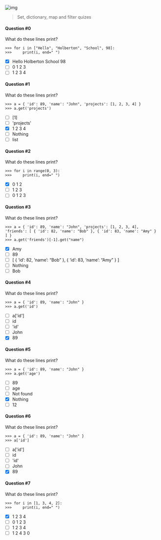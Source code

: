 ![img](https://assets.imaginablefutures.com/media/images/ALX_Logo.max-200x150.png)
>  Set, dictionary, map and filter quizes 

#### Question #0
What do these lines print?
```
>>> for i in ["Hello", "Holberton", "School", 98]:
>>>     print(i, end=" ")
```
* [X] Hello Holberton School 98
* [ ] 0 1 2 3
* [ ] 1 2 3 4 

#### Question #1
What do these lines print?
```
>>> a = { 'id': 89, 'name': "John", 'projects': [1, 2, 3, 4] }
>>> a.get('projects')
```
* [ ] [1]
* [ ] 'projects'
* [X] 1 2 3 4 
* [ ] Nothing
* [ ] list

#### Question #2
What do these lines print?
```
>>> for i in range(0, 3):
>>>     print(i, end=" ")
```
* [X] 0 1 2 
* [ ] 1 2 3 
* [ ] 0 1 2 3

#### Question #3
What do these lines print?
```
>>> a = { 'id': 89, 'name': "John", 'projects': [1, 2, 3, 4], 'friends': [ { 'id': 82, 'name': "Bob" }, { 'id': 83, 'name': "Amy" } ] }
>>> a.get('friends')[-1].get("name")
```
* [X] Amy
* [ ] 89
* [ ] [ { ‘id’: 82, ‘name’: “Bob” }, { ‘id’: 83, ‘name’: “Amy” } ]
* [ ] Nothing
* [ ] Bob

#### Question #4
What do these lines print?
```
>>> a = { 'id': 89, 'name': "John" }
>>> a.get('id')
```
* [ ] a['id']
* [ ] id
* [ ] 'id'
* [ ] John
* [X] 89

#### Question #5
What do these lines print?
```
>>> a = { 'id': 89, 'name': "John" }
>>> a.get('age')
```
* [ ] 89
* [ ] age
* [ ] Not found
* [X] Nothing
* [ ] 12

#### Question #6
What do these lines print?
```
>>> a = { 'id': 89, 'name': "John" }
>>> a['id']
```
* [ ] a['id']
* [ ] id
* [ ] 'id'
* [ ] John
* [X] 89

#### Question #7
What do these lines print?
```
>>> for i in [1, 3, 4, 2]:
>>>     print(i, end=" ")
```
* [X] 1 2 3 4 
* [ ] 0 1 2 3
* [ ] 1 2 3 4
* [ ] 1 2 4 3 0 